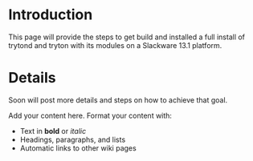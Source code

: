 # Introduction #

This page will provide the steps to get build and installed a full install of trytond and tryton with its modules on a Slackware 13.1 platform.



# Details #

Soon will post more details and steps on how to achieve that goal.


Add your content here.  Format your content with:
  * Text in **bold** or _italic_
  * Headings, paragraphs, and lists
  * Automatic links to other wiki pages